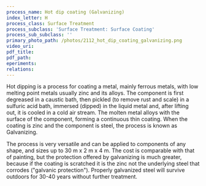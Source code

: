 ```yaml
---
process_name: Hot dip coating (Galvanizing)
index_letter: H
process_class: Surface Treatment
process_subclass: 'Surface Treatment: Surface Coating'
process_sub_subclass: ''
primary_photo_path: /photos/2112_hot_dip_coating_galvanizing.png
video_uri:
pdf_title:
pdf_path:
eperiments:
relations:
---
```


Hot dipping is a process for coating a metal, mainly ferrous metals, with low melting point metals usually zinc and its alloys. The component is first degreased in a caustic bath, then pickled (to remove rust and scale) in a sulfuric acid bath, immersed (dipped) in the liquid metal and, after lifting out, it is cooled in a cold air stream. The molten metal alloys with the surface of the component, forming a continuous thin coating. When the coating is zinc and the component is steel, the process is known as Galvanizing.


The process is very versatile and can be applied to components of any shape, and sizes up to 30 m x 2 m x 4 m. The cost is comparable with that of painting, but the protection offered by galvanizing is much greater, because if the coating is scratched it is the zinc not the underlying steel that corrodes ("galvanic protection"). Properly galvanized steel will survive outdoors for 30-40 years without further treatment.